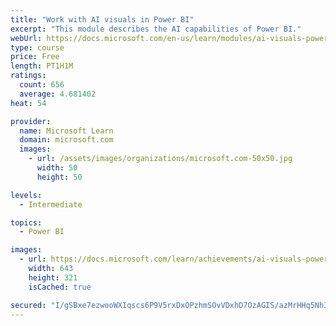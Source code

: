 ```yaml
---
title: "Work with AI visuals in Power BI"
excerpt: "This module describes the AI capabilities of Power BI."
webUrl: https://docs.microsoft.com/en-us/learn/modules/ai-visuals-power-bi/
type: course
price: Free
length: PT1H1M
ratings:
  count: 656
  average: 4.681402
heat: 54

provider:
  name: Microsoft Learn
  domain: microsoft.com
  images:
    - url: /assets/images/organizations/microsoft.com-50x50.jpg
      width: 50
      height: 50

levels:
  - Intermediate

topics:
  - Power BI

images:
  - url: https://docs.microsoft.com/learn/achievements/ai-visuals-power-bi-social.png
    width: 643
    height: 321
    isCached: true

secured: "I/gSBxe7ezwooWXIqscs6P9V5rxDxOPzhmSOvVDxhD7OzAGIS/azMrHHq5Nh3IPAwLjCFpxp2V3u8FhaxqsqrnwE0loWXBr+TEfe+lw3KnSL5jewBQ9/ahmVt/SAleKafVlR5g7nAlO6HvwtsNz2D5jBTt3SttVKWH6mRzaKMgnrtf+WD0I5gE0iXZpzFe+spCPskoFcspp7lV/b6K4h68z0pQ8BD/jFPejam38UV5d9Ya4J+JB7eE0NdJD6paILFDJY6kxPSmxscuTdyP2e99GXpBXB7OakB2vf3X3JhV3Ki3XdoZMTf/H4d1lVNAcpjs2bGFzLmzlcDk+Hm+WmT2fUcSCaYsHATbHX1EMQph1VYKqaKEf/6hMzbimxVqlOVoUEx6mNcP70vDoay3Zo8CKQKhlaeZhDFKnIJjG8HG4=;CEAk6WbMDLh7NEZK6WzqFg=="
---
```


